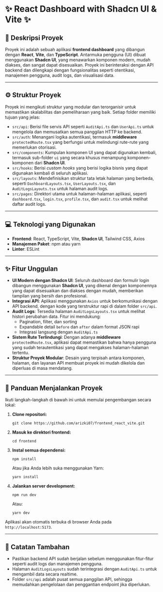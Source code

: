<h1 class="text-center">✨ React Dashboard with Shadcn UI & Vite ✨</h1>

<h2>📜 Deskripsi Proyek</h2>
<p>Proyek ini adalah sebuah aplikasi <strong>frontend dashboard</strong> yang dibangun dengan <strong>React</strong>, <strong>Vite</strong>, dan <strong>TypeScript</strong>. Antarmuka pengguna (UI) dibuat menggunakan <strong>Shadcn UI</strong>, yang menawarkan komponen modern, mudah diakses, dan sangat dapat disesuaikan. Proyek ini berinteraksi dengan API backend dan dilengkapi dengan fungsionalitas seperti otentikasi, manajemen pengguna, audit logs, dan visualisasi data.</p>

<hr>

<h2>⚙️ Struktur Proyek</h2>
<p>Proyek ini mengikuti struktur yang modular dan terorganisir untuk memastikan skalabilitas dan pemeliharaan yang baik. Setiap folder memiliki tujuan yang jelas:</p>
<ul>
    <li><code>src/api</code>: Berisi file servis API seperti <code>AuditApi.ts</code> dan <code>UserApi.ts</code> untuk mengelola dan memusatkan semua panggilan HTTP ke backend.</li>
    <li><code>src/auth</code>: Menangani logika autentikasi, termasuk <strong>middleware</strong> <code>protectedRoute.tsx</code> yang berfungsi untuk melindungi rute-rute yang memerlukan otorisasi.</li>
    <li><code>src/components</code>: Kumpulan komponen UI yang dapat digunakan kembali, termasuk sub-folder <code>ui</code> yang secara khusus menampung komponen-komponen dari <strong>Shadcn UI</strong>.</li>
    <li><code>src/hooks</code>: Berisi <em>custom hooks</em> yang berisi logika bisnis yang dapat digunakan kembali di seluruh aplikasi.</li>
    <li><code>src/layouts</code>: Mendefinisikan struktur tata letak halaman yang berbeda, seperti <code>DashboardLayouts.tsx</code>, <code>UserLayouts.tsx</code>, dan <code>AuditLogsLayouts.tsx</code> untuk halaman audit logs.</li>
    <li><code>src/pages</code>: Direktori utama untuk halaman-halaman aplikasi, seperti <code>dashboard.tsx</code>, <code>login.tsx</code>, <code>profile.tsx</code>, dan <code>audit.tsx</code> untuk melihat daftar audit logs.</li>
</ul>

<hr>

<h2>💻 Teknologi yang Digunakan</h2>
<ul>
    <li><strong>Frontend</strong>: React, TypeScript, Vite, <strong>Shadcn UI</strong>, Tailwind CSS, Axios</li>
    <li><strong>Manajemen Paket</strong>: npm atau yarn</li>
    <li><strong>Linter</strong>: ESLint</li>
</ul>

<hr>

<h2>✨ Fitur Unggulan</h2>
<ul>
    <li><strong>UI Modern dengan Shadcn UI</strong>: Seluruh dashboard dan formulir login dibangun menggunakan <strong>Shadcn UI</strong>, yang dikenal dengan komponennya yang dapat disesuaikan dan diakses dengan mudah, memberikan tampilan yang bersih dan profesional.</li>
    <li><strong>Integrasi API</strong>: Aplikasi menggunakan <code>Axios</code> untuk berkomunikasi dengan API backend, dengan kode yang terstruktur rapi di dalam folder <code>src/api</code>.</li>
    <li><strong>Audit Logs</strong>: Tersedia halaman <code>AuditLogsLayouts.tsx</code> untuk melihat histori perubahan data. Fitur ini mendukung:
        <ul>
            <li>Pagination, filter, dan sorting</li>
            <li>Expandable detail <code>before</code> dan <code>after</code> dalam format JSON rapi</li>
            <li>Integrasi langsung dengan <code>AuditApi.ts</code></li>
        </ul>
    </li>
    <li><strong>Sistem Rute Terlindungi</strong>: Dengan adanya <strong>middleware</strong> <code>protectedRoute.tsx</code>, aplikasi dapat memastikan bahwa hanya pengguna yang sudah terautentikasi yang dapat mengakses halaman-halaman tertentu.</li>
    <li><strong>Struktur Proyek Modular</strong>: Desain yang terpisah antara komponen, halaman, dan layanan API membuat proyek ini mudah dikelola dan diperluas di masa mendatang.</li>
</ul>

<hr>

<h2>🚀 Panduan Menjalankan Proyek</h2>
<p>Ikuti langkah-langkah di bawah ini untuk memulai pengembangan secara lokal:</p>
<ol>
    <li><strong>Clone repositori:</strong>
        <pre><code>git clone https://github.com/arizki07/frontend_react_vite.git</code></pre>
    </li>
    <li><strong>Masuk ke direktori frontend:</strong>
        <pre><code>cd frontend</code></pre>
    </li>
    <li><strong>Instal semua dependensi:</strong>
        <pre><code>npm install</code></pre>
        <p>Atau jika Anda lebih suka menggunakan Yarn:</p>
        <pre><code>yarn install</code></pre>
    </li>
    <li><strong>Jalankan server development:</strong>
        <pre><code>npm run dev</code></pre>
        <p>Atau:</p>
        <pre><code>yarn dev</code></pre>
    </li>
</ol>
<p>Aplikasi akan otomatis terbuka di browser Anda pada <code>http://localhost:5173</code>.</p>

<hr>

<h2>📝 Catatan Tambahan</h2>
<ul>
    <li>Pastikan backend API sudah berjalan sebelum menggunakan fitur-fitur seperti audit logs dan manajemen pengguna.</li>
    <li>Halaman <code>AuditLogsLayouts</code> sudah terintegrasi dengan <code>AuditApi.ts</code> untuk mengambil data secara realtime.</li>
    <li>Folder <code>src/api</code> adalah pusat semua panggilan API, sehingga memudahkan pengelolaan dan penggantian endpoint jika diperlukan.</li>
</ul>
